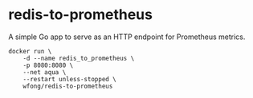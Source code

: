 # redis-to-prometheus

A simple Go app to serve as an HTTP endpoint for Prometheus metrics.

```
docker run \
    -d --name redis_to_prometheus \
    -p 8080:8080 \
    --net aqua \
    --restart unless-stopped \
    wfong/redis-to-prometheus
```

